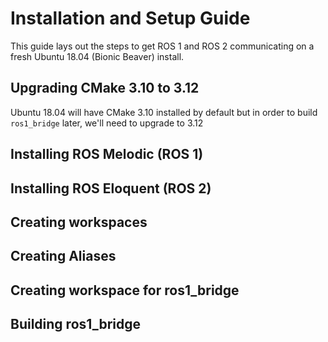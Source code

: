 # Installation and Setup Guide
This guide lays out the steps to get ROS 1 and ROS 2 communicating on a fresh Ubuntu 18.04 (Bionic Beaver) install.

## Upgrading CMake 3.10 to 3.12
Ubuntu 18.04 will have CMake 3.10 installed by default but in order to build `ros1_bridge` later, we'll need to upgrade to 3.12

## Installing ROS Melodic (ROS 1)

## Installing ROS Eloquent (ROS 2)

## Creating workspaces 

## Creating Aliases

## Creating workspace for ros1_bridge

## Building ros1_bridge

